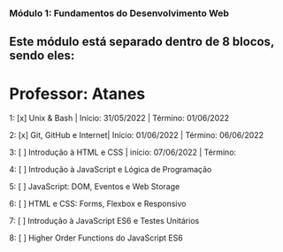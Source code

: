 ### Módulo 1: Fundamentos do Desenvolvimento Web

## Este módulo está separado dentro de 8 blocos, sendo eles: 

# Professor: Atanes

1: [x] Unix & Bash | Início: 31/05/2022 | Término: 01/06/2022

2: [x] Git, GitHub e Internet| Início: 01/06/2022 | Término: 06/06/2022 

3: [ ] Introdução à HTML e CSS | início: 07/06/2022 | Término: 

4: [ ] Introdução à JavaScript e Lógica de Programação 

5: [ ] JavaScript: DOM, Eventos e Web Storage

6: [ ] HTML e CSS: Forms, Flexbox e Responsivo	

7: [ ] Introdução à JavaScript ES6 e Testes Unitários

8: [ ] Higher Order Functions do JavaScript ES6 
